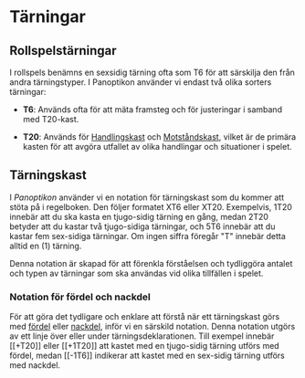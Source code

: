 # Tärningar

## Rollspelstärningar

I rollspels benämns en sexsidig tärning ofta som T6 för att särskilja den från andra tärningstyper. I Panoptikon använder vi endast två olika sorters tärningar:

- **T6**: Används ofta för att mäta framsteg och för justeringar i samband med T20-kast.

- **T20**: Används för [Handlingskast](action-roll.md) och [Motståndskast](resistance-roll.md), vilket är de primära kasten för att avgöra utfallet av olika handlingar och situationer i spelet.

## Tärningskast

I *Panoptikon* använder vi en notation för tärningskast som du kommer att stöta på i regelboken. Den följer formatet XT6 eller XT20. Exempelvis, 1T20 innebär att du ska kasta en tjugo-sidig tärning en gång, medan 2T20 betyder att du kastar två tjugo-sidiga tärningar, och 5T6 innebär att du kastar fem sex-sidiga tärningar. Om ingen siffra föregår "T" innebär detta alltid en (1) tärning.

Denna notation är skapad för att förenkla förståelsen och tydliggöra antalet och typen av tärningar som ska användas vid olika tillfällen i spelet.

### Notation för fördel och nackdel

För att göra det tydligare och enklare att förstå när ett tärningskast görs med [fördel](advantage-roll.md) eller [nackdel](disadvantage-roll.md), inför vi en särskild notation. Denna notation utgörs av ett linje över eller under tärningsdeklarationen. Till exempel innebär [[+T20]] eller [[+1T20]] att kastet med en tjugo-sidig tärning utförs med fördel, medan [[-1T6]] indikerar att kastet med en sex-sidig tärning utförs med nackdel.
